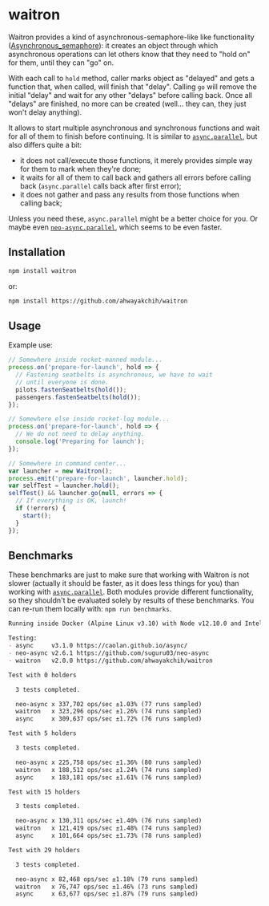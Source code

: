 waitron
=======

Waitron provides a kind of asynchronous-semaphore-like like functionality ([Asynchronous_semaphore](https://en.wikipedia.org/wiki/Asynchronous_semaphore)): it creates an object through which asynchronous operations can let others know that they need to "hold on" for them, until they can "go" on.

With each call to `hold` method, caller marks object as "delayed" and gets a function that, when called, will finish that "delay".
Calling `go` will remove the initial "delay" and wait for any other "delays" before calling back.
Once all "delays" are finished, no more can be created (well... they can, they just won't delay anything).

It allows to start multiple asynchronous and synchronous functions and wait for all of them to finish before continuing. It is similar to [`async.parallel`](https://github.com/caolan/async), but also differs quite a bit:

- it does not call/execute those functions, it merely provides simple way for them to mark when they're done;
- it waits for all of them to call back and gathers all errors before calling back (`async.parallel` calls back after first error);
- it does not gather and pass any results from those functions when calling back;

Unless you need these, `async.parallel` might be a better choice for you. Or maybe even [`neo-async.parallel`](https://github.com/suguru03/neo-async), which seems to be even faster.


## Installation

```sh
npm install waitron
```

or:

```sh
npm install https://github.com/ahwayakchih/waitron
```


## Usage

Example use:

```javascript
// Somewhere inside rocket-manned module...
process.on('prepare-for-launch', hold => {
  // Fastening seatbelts is asynchronous, we have to wait
  // until everyone is done.
  pilots.fastenSeatbelts(hold());
  passengers.fastenSeatbelts(hold());
});

// Somewhere else inside rocket-log module...
process.on('prepare-for-launch', hold => {
  // We do not need to delay anything.
  console.log('Preparing for launch');
});

// Somewhere in command center...
var launcher = new Waitron();
process.emit('prepare-for-launch', launcher.hold);
var selfTest = launcher.hold();
selfTest() && launcher.go(null, errors => {
  // If everything is OK, launch!
  if (!errors) {
    start();
  }
});
```


## Benchmarks

These benchmarks are just to make sure that working with Waitron is not slower (actually it should be faster, as it does less things for you) than working with [`async.parallel`](https://github.com/caolan/async). Both modules provide different functionality, so they shouldn't be evaluated solely by results of these benchmarks.
You can re-run them locally with: `npm run benchmarks`.

```markdown
Running inside Docker (Alpine Linux v3.10) with Node v12.10.0 and Intel(R) Core(TM) i7-3537U CPU @ 2.00GHz x 4

Testing:
- async     v3.1.0 https://caolan.github.io/async/         
- neo-async v2.6.1 https://github.com/suguru03/neo-async   
- waitron   v2.0.0 https://github.com/ahwayakchih/waitron  

Test with 0 holders

  3 tests completed.

  neo-async x 337,702 ops/sec ±1.03% (77 runs sampled)
  waitron   x 323,296 ops/sec ±1.26% (74 runs sampled)
  async     x 309,637 ops/sec ±1.72% (76 runs sampled)

Test with 5 holders

  3 tests completed.

  neo-async x 225,758 ops/sec ±1.36% (80 runs sampled)
  waitron   x 188,512 ops/sec ±1.24% (74 runs sampled)
  async     x 183,181 ops/sec ±1.61% (76 runs sampled)

Test with 15 holders

  3 tests completed.

  neo-async x 130,311 ops/sec ±1.40% (76 runs sampled)
  waitron   x 121,419 ops/sec ±1.48% (74 runs sampled)
  async     x 101,664 ops/sec ±1.73% (78 runs sampled)

Test with 29 holders

  3 tests completed.

  neo-async x 82,468 ops/sec ±1.18% (79 runs sampled)
  waitron   x 76,747 ops/sec ±1.46% (73 runs sampled)
  async     x 63,677 ops/sec ±1.87% (79 runs sampled)
```